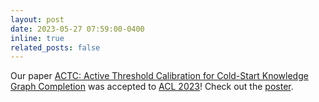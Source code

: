 ```yaml
---
layout: post
date: 2023-05-27 07:59:00-0400
inline: true
related_posts: false
---
```


Our paper [ACTC: Active Threshold Calibration for Cold-Start Knowledge Graph Completion](https://aclanthology.org/2023.acl-short.158.pdf) was accepted to [ACL 2023](https://2023.aclweb.org/)! Check out the [poster](https://github.com/anasedova/ACTC/blob/main/ACL_poster.pdf).
